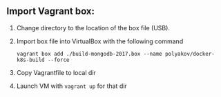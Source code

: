 Import Vagrant box:
----------------------
1. Change directory to the location of the box file (USB).
2. Import box file into VirtualBox with the following command

	```vagrant box add ./build-mongodb-2017.box --name polyakov/docker-k8s-build --force```

3. Copy Vagrantfile to local dir

4. Launch VM with ``vagrant up`` for that dir

